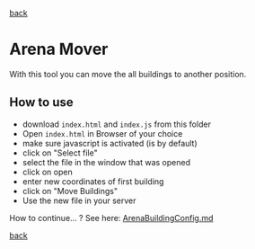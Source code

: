 [back](../../../Readme.md)

# Arena Mover

With this tool you can move the all buildings to another position.

## How to use

- download `index.html` and `index.js` from this folder
- Open `index.html` in Browser of your choice
- make sure javascript is activated (is by default)
- click on "Select file"
- select the file in the window that was opened
- click on open
- enter new coordinates of first building
- click on "Move Buildings"
- Use the new file in your server

How to continue... ? See here: [ArenaBuildingConfig.md](../../../Configs/ArenaBuildingConfig.md)

[back](../../../Readme.md)